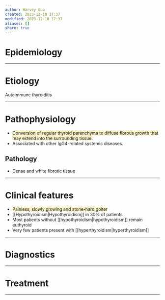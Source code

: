 ```yaml
---
author: Harvey Guo
created: 2023-12-10 17:37
modified: 2023-12-10 17:37
aliases: []
share: true
---
```

# Epidemiology


---
# Etiology
Autoimmune thyroiditis

---
# Pathophysiology
- <span style="background:rgba(240, 200, 0, 0.2)">Conversion of regular thyroid parenchyma to diffuse fibrous growth that may extend into the surrounding tissue.</span>
- Associated with other IgG4-related systemic diseases.
## Pathology
- Dense and white fibrotic tissue

---
# Clinical features
- <span style="background:rgba(240, 200, 0, 0.2)">Painless, slowly growing and stone-hard goiter</span>
- [[Hypothyroidism|Hypothyroidism]] in 30% of patients
- Most patients without [[hypothyroidism|hypothyroidism]] remain euthyroid
- Very few patients present with [[hyperthyroidism|hyperthyroidism]]

---
# Diagnostics


---
# Treatment


---
